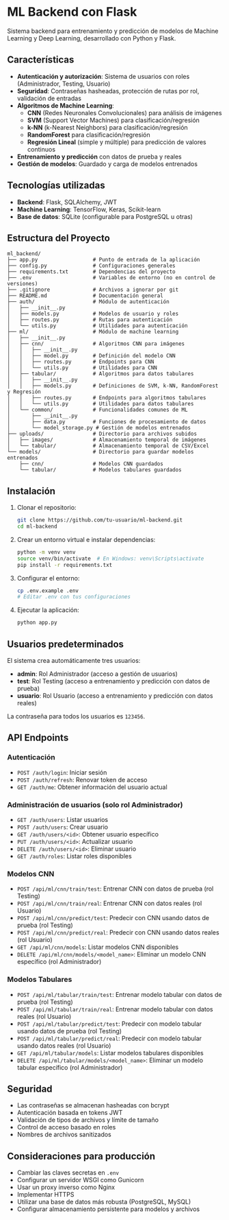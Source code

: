 # ML Backend con Flask

Sistema backend para entrenamiento y predicción de modelos de Machine Learning y Deep Learning, desarrollado con Python y Flask.

## Características

- **Autenticación y autorización**: Sistema de usuarios con roles (Administrador, Testing, Usuario)
- **Seguridad**: Contraseñas hasheadas, protección de rutas por rol, validación de entradas
- **Algoritmos de Machine Learning**:
  - **CNN** (Redes Neuronales Convolucionales) para análisis de imágenes
  - **SVM** (Support Vector Machines) para clasificación/regresión
  - **k-NN** (k-Nearest Neighbors) para clasificación/regresión
  - **RandomForest** para clasificación/regresión
  - **Regresión Lineal** (simple y múltiple) para predicción de valores continuos
- **Entrenamiento y predicción** con datos de prueba y reales
- **Gestión de modelos**: Guardado y carga de modelos entrenados

## Tecnologías utilizadas

- **Backend**: Flask, SQLAlchemy, JWT
- **Machine Learning**: TensorFlow, Keras, Scikit-learn
- **Base de datos**: SQLite (configurable para PostgreSQL u otras)

## Estructura del Proyecto

```
ml_backend/
├── app.py                  # Punto de entrada de la aplicación
├── config.py               # Configuraciones generales
├── requirements.txt        # Dependencias del proyecto
├── .env                    # Variables de entorno (no en control de versiones)
├── .gitignore              # Archivos a ignorar por git
├── README.md               # Documentación general
├── auth/                   # Módulo de autenticación
│   ├── __init__.py
│   ├── models.py           # Modelos de usuario y roles
│   ├── routes.py           # Rutas para autenticación
│   └── utils.py            # Utilidades para autenticación
├── ml/                     # Módulo de machine learning
│   ├── __init__.py
│   ├── cnn/                # Algoritmos CNN para imágenes
│   │   ├── __init__.py
│   │   ├── model.py        # Definición del modelo CNN
│   │   ├── routes.py       # Endpoints para CNN
│   │   └── utils.py        # Utilidades para CNN
│   ├── tabular/            # Algoritmos para datos tabulares
│   │   ├── __init__.py
│   │   ├── models.py       # Definiciones de SVM, k-NN, RandomForest y Regresión
│   │   ├── routes.py       # Endpoints para algoritmos tabulares
│   │   └── utils.py        # Utilidades para datos tabulares
│   └── common/             # Funcionalidades comunes de ML
│       ├── __init__.py
│       ├── data.py         # Funciones de procesamiento de datos
│       └── model_storage.py # Gestión de modelos entrenados
├── uploads/                # Directorio para archivos subidos
│   ├── images/             # Almacenamiento temporal de imágenes
│   └── tabular/            # Almacenamiento temporal de CSV/Excel
└── models/                 # Directorio para guardar modelos entrenados
    ├── cnn/                # Modelos CNN guardados
    └── tabular/            # Modelos tabulares guardados
```

## Instalación

1. Clonar el repositorio:
   ```bash
   git clone https://github.com/tu-usuario/ml-backend.git
   cd ml-backend
   ```

2. Crear un entorno virtual e instalar dependencias:
   ```bash
   python -m venv venv
   source venv/bin/activate  # En Windows: venv\Scripts\activate
   pip install -r requirements.txt
   ```

3. Configurar el entorno:
   ```bash
   cp .env.example .env
   # Editar .env con tus configuraciones
   ```

4. Ejecutar la aplicación:
   ```bash
   python app.py
   ```

## Usuarios predeterminados

El sistema crea automáticamente tres usuarios:

- **admin**: Rol Administrador (acceso a gestión de usuarios)
- **test**: Rol Testing (acceso a entrenamiento y predicción con datos de prueba)
- **usuario**: Rol Usuario (acceso a entrenamiento y predicción con datos reales)

La contraseña para todos los usuarios es `123456`.

## API Endpoints

### Autenticación

- `POST /auth/login`: Iniciar sesión
- `POST /auth/refresh`: Renovar token de acceso
- `GET /auth/me`: Obtener información del usuario actual

### Administración de usuarios (solo rol Administrador)

- `GET /auth/users`: Listar usuarios
- `POST /auth/users`: Crear usuario
- `GET /auth/users/<id>`: Obtener usuario específico
- `PUT /auth/users/<id>`: Actualizar usuario
- `DELETE /auth/users/<id>`: Eliminar usuario
- `GET /auth/roles`: Listar roles disponibles

### Modelos CNN

- `POST /api/ml/cnn/train/test`: Entrenar CNN con datos de prueba (rol Testing)
- `POST /api/ml/cnn/train/real`: Entrenar CNN con datos reales (rol Usuario)
- `POST /api/ml/cnn/predict/test`: Predecir con CNN usando datos de prueba (rol Testing)
- `POST /api/ml/cnn/predict/real`: Predecir con CNN usando datos reales (rol Usuario)
- `GET /api/ml/cnn/models`: Listar modelos CNN disponibles
- `DELETE /api/ml/cnn/models/<model_name>`: Eliminar un modelo CNN específico (rol Administrador)

### Modelos Tabulares

- `POST /api/ml/tabular/train/test`: Entrenar modelo tabular con datos de prueba (rol Testing)
- `POST /api/ml/tabular/train/real`: Entrenar modelo tabular con datos reales (rol Usuario)
- `POST /api/ml/tabular/predict/test`: Predecir con modelo tabular usando datos de prueba (rol Testing)
- `POST /api/ml/tabular/predict/real`: Predecir con modelo tabular usando datos reales (rol Usuario)
- `GET /api/ml/tabular/models`: Listar modelos tabulares disponibles
- `DELETE /api/ml/tabular/models/<model_name>`: Eliminar un modelo tabular específico (rol Administrador)

## Seguridad

- Las contraseñas se almacenan hasheadas con bcrypt
- Autenticación basada en tokens JWT
- Validación de tipos de archivos y límite de tamaño
- Control de acceso basado en roles
- Nombres de archivos sanitizados

## Consideraciones para producción

- Cambiar las claves secretas en `.env`
- Configurar un servidor WSGI como Gunicorn
- Usar un proxy inverso como Nginx
- Implementar HTTPS
- Utilizar una base de datos más robusta (PostgreSQL, MySQL)
- Configurar almacenamiento persistente para modelos y archivos